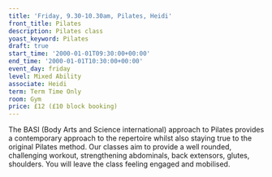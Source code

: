 ```yaml
---
title: 'Friday, 9.30-10.30am, Pilates, Heidi'
front_title: Pilates
description: Pilates class
yoast_keyword: Pilates
draft: true
start_time: '2000-01-01T09:30:00+00:00'
end_time: '2000-01-01T10:30:00+00:00'
event_day: friday
level: Mixed Ability
associate: Heidi
term: Term Time Only
room: Gym
price: £12 (£10 block booking)
---
```


 The BASI (Body Arts and Science international) approach to Pilates provides a contemporary approach to the repertoire whilst also staying true to the original Pilates method. Our classes aim to provide a well rounded, challenging workout, strengthening abdominals, back extensors, glutes, shoulders. You will leave the class feeling engaged and mobilised.
